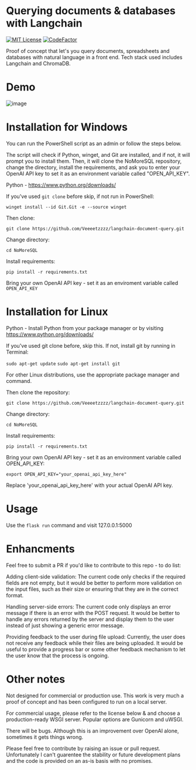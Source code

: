 # Querying documents & databases with Langchain
[![MIT License](https://img.shields.io/badge/License-MIT-green.svg)](https://choosealicense.com/licenses/mit/)
[![CodeFactor](https://www.codefactor.io/repository/github/veeeetzzzz/langchain-document-query/badge)](https://www.codefactor.io/repository/github/veeeetzzzz/langchain-document-query)

Proof of concept that let's you query documents, spreadsheets and databases with natural language in a front end. Tech stack used includes Langchain and ChromaDB.
# Demo
![image](https://user-images.githubusercontent.com/40268197/233853273-94d1c117-dce0-4be5-9698-db9ff3d3408e.png)
# Installation for Windows

You can run the PowerShell script as an admin or follow the steps below.

The script will check if Python, winget, and Git are installed, and if not, it will prompt you to install them. Then, it will clone the NoMoreSQL repository, change the directory, install the requirements, and ask you to enter your OpenAI API key to set it as an environment variable called "OPEN_API_KEY".

Python - https://www.python.org/downloads/

If you've used `git clone` before skip, if not run in PowerShell:

`winget install --id Git.Git -e --source winget`

Then clone:

`git clone https://github.com/Veeeetzzzz/langchain-document-query.git`

Change directory:

`cd NoMoreSQL`

Install requirements: 

`pip install -r requirements.txt`

Bring your own OpenAI API key - set it as an enviroment variable called `OPEN_API_KEY`

# Installation for Linux

Python - Install Python from your package manager or by visiting https://www.python.org/downloads/

If you've used git clone before, skip this. If not, install git by running in Terminal:

`sudo apt-get update`
`sudo apt-get install git`

For other Linux distributions, use the appropriate package manager and command.

Then clone the repository:

`git clone https://github.com/Veeeetzzzz/langchain-document-query.git`

Change directory:

`cd NoMoreSQL`

Install requirements:

`pip install -r requirements.txt`

Bring your own OpenAI API key - set it as an environment variable called OPEN_API_KEY:

`export OPEN_API_KEY="your_openai_api_key_here"`

Replace 'your_openai_api_key_here' with your actual OpenAI API key.

# Usage

Use the `flask run` command and visit 127.0.0.1:5000

# Enhancments

Feel free to submit a PR if you'd like to contribute to this repo - to do list:

Adding client-side validation: The current code only checks if the required fields are not empty, but it would be better to perform more validation on the input files, such as their size or ensuring that they are in the correct format.

Handling server-side errors: The current code only displays an error message if there is an error with the POST request. It would be better to handle any errors returned by the server and display them to the user instead of just showing a generic error message.

Providing feedback to the user during file upload: Currently, the user does not receive any feedback while their files are being uploaded. It would be useful to provide a progress bar or some other feedback mechanism to let the user know that the process is ongoing.

# Other notes

Not designed for commercial or production use. This work is very much a proof of concept and has been configured to run on a local server. 

For commercial usage, please refer to the license below & and choose a production-ready WSGI server. Popular options are Gunicorn and uWSGI.

There will be bugs. Although this is an improvement over OpenAI alone, sometimes it gets things wrong. 

Please feel free to contribute by raising an issue or pull request. Unfortunately I can't guarentee the stability or future development plans and the code is provided on an as-is basis with no promises.
